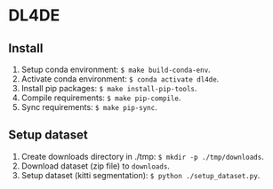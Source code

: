 # DL4DE

## Install

1.  Setup conda environment: `$ make build-conda-env`.
2.  Activate conda environment: `$ conda activate dl4de`.
3.  Install pip packages: `$ make install-pip-tools`.
4.  Compile requirements: `$ make pip-compile`.
5.  Sync requirements: `$ make pip-sync`.

## Setup dataset

1.  Create downloads directory in ./tmp: `$ mkdir -p ./tmp/downloads`.
2.  Download dataset (zip file) to `downloads`.
3.  Setup dataset (kitti segmentation): `$ python ./setup_dataset.py`.
